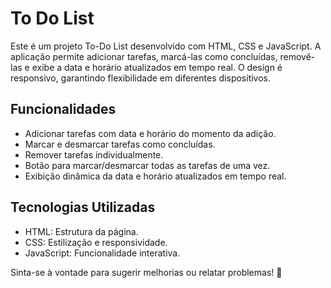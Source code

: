 # To Do List
Este é um projeto To-Do List desenvolvido com HTML, CSS e JavaScript. A aplicação permite adicionar tarefas, marcá-las como concluídas, removê-las e exibe a data e horário atualizados em tempo real. O design é responsivo, garantindo flexibilidade em diferentes dispositivos.

<h2>Funcionalidades</h2>
<ul>
<li>Adicionar tarefas com data e horário do momento da adição.</li>
<li>Marcar e desmarcar tarefas como concluídas.</li>
<li>Remover tarefas individualmente.</li>
<li>Botão para marcar/desmarcar todas as tarefas de uma vez.</li>
<li>Exibição dinâmica da data e horário atualizados em tempo real.</li>
</ul>

<h2>Tecnologias Utilizadas</h2>
<ul>
<li>HTML: Estrutura da página.</li>

<li>CSS: Estilização e responsividade.</li>

<li>JavaScript: Funcionalidade interativa. </li>
</ul>

Sinta-se à vontade para sugerir melhorias ou relatar problemas! 🚀
